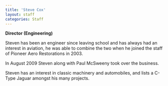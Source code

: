 ```yaml
---
title: 'Steve Cox'
layout: staff
categories: Staff
---
```


**Director (Engineering)**

Steven has been an engineer since leaving school and has always had an interest in aviation, he was able to combine the two when he joined the staff of Pioneer Aero Restorations in 2003.

In August 2009 Steven along with Paul McSweeny took over the business.

Steven has an interest in classic machinery and automobiles, and lists a C-Type Jaguar amongst his many projects.
